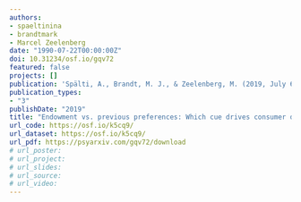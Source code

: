```yaml
---
authors:
- spaeltinina
- brandtmark
- Marcel Zeelenberg
date: "1990-07-22T00:00:00Z"
doi: 10.31234/osf.io/gqv72
featured: false
projects: []
publication: 'Spälti, A., Brandt, M. J., & Zeelenberg, M. (2019, July 6). Endowment vs. previous preferences: Which cue drives consumer decision-making? (preprint)'
publication_types:
- "3"
publishDate: "2019"
title: "Endowment vs. previous preferences: Which cue drives consumer decision-making? (preprint)"
url_code: https://osf.io/k5cq9/
url_dataset: https://osf.io/k5cq9/
url_pdf: https://psyarxiv.com/gqv72/download
# url_poster:
# url_project:
# url_slides:
# url_source:
# url_video:
---
```

